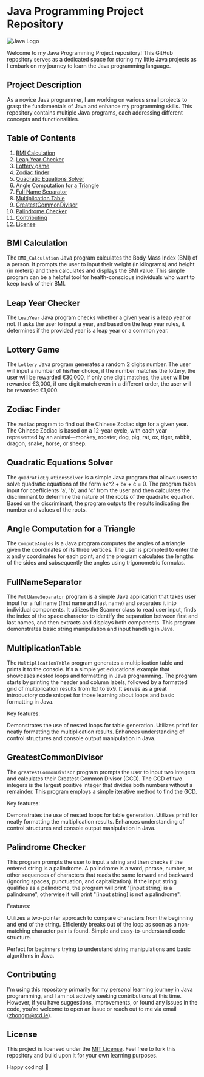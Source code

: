 # Java Programming Project Repository

![Java Logo](https://upload.wikimedia.org/wikipedia/de/e/e1/Java-Logo.svg)

Welcome to my Java Programming Project repository! This GitHub repository serves as a dedicated space for storing my little Java projects as I embark on my journey to learn the Java programming language.

## Project Description

As a novice Java programmer, I am working on various small projects to grasp the fundamentals of Java and enhance my programming skills. This repository contains multiple Java programs, each addressing different concepts and functionalities.

## Table of Contents

1. [BMI Calculation](#bmi-calculation)
2. [Leap Year Checker](#leap-year-checker)
3. [Lottery game](#Lottery)
4. [Zodiac finder](#zodiac)
5. [Quadratic Equations Solver](#quadraticEquationsSolver)
6. [Angle Computation for a Triangle](#ComputeAngles)
7. [Full Name Separator](#FullNameSeparator)
8. [Multiplication Table](#MultiplicationTable)
9. [GreatestCommonDivisor](#greatestCommonDivisor)
10. [Palindrome Checker](#Palindrome)
11. [Contributing](#contributing)
12. [License](#license)

## BMI Calculation

The `BMI_Calculation` Java program calculates the Body Mass Index (BMI) of a person. It prompts the user to input their weight (in kilograms) and height (in meters) and then calculates and displays the BMI value. This simple program can be a helpful tool for health-conscious individuals who want to keep track of their BMI.

## Leap Year Checker

The `LeapYear` Java program checks whether a given year is a leap year or not. It asks the user to input a year, and based on the leap year rules, it determines if the provided year is a leap year or a common year.

## Lottery Game

The `Lottery` Java program generates a random 2 digits number. The user will input a number of his/her choice, if the number matches the lottery, the user will be rewarded €30,000, if only one digit matches, the user will be rewarded €3,000, if one digit match even in a different order, the user will be rewarded €1,000.

## Zodiac Finder

The `zodiac` program to find out the Chinese Zodiac sign for a given year. The Chinese Zodiac is based on a 12-year cycle, with each year represented by an animal—monkey, rooster, dog, pig, rat, ox, tiger, rabbit, dragon, snake, horse, or sheep.

## Quadratic Equations Solver

The `quadraticEquationsSolver` is a simple Java program that allows users to solve quadratic equations of the form ax^2 + bx + c = 0. The program takes input for coefficients 'a', 'b', and 'c' from the user and then calculates the discriminant to determine the nature of the roots of the quadratic equation. Based on the discriminant, the program outputs the results indicating the number and values of the roots.

## Angle Computation for a Triangle

The `ComputeAngles` is a Java program computes the angles of a triangle given the coordinates of its three vertices. The user is prompted to enter the x and y coordinates for each point, and the program calculates the lengths of the sides and subsequently the angles using trigonometric formulas.

## FullNameSeparator

The `FullNameSeparator` program is a simple Java application that takes user input for a full name (first name and last name) and separates it into individual components. It utilizes the Scanner class to read user input, finds the index of the space character to identify the separation between first and last names, and then extracts and displays both components. This program demonstrates basic string manipulation and input handling in Java.

## MultiplicationTable

The `MultiplicationTable` program generates a multiplication table and prints it to the console. It's a simple yet educational example that showcases nested loops and formatting in Java programming. The program starts by printing the header and column labels, followed by a formatted grid of multiplication results from 1x1 to 9x9. It serves as a great introductory code snippet for those learning about loops and basic formatting in Java.

Key features:

Demonstrates the use of nested loops for table generation.
Utilizes printf for neatly formatting the multiplication results.
Enhances understanding of control structures and console output manipulation in Java.

## GreatestCommonDivisor

The `greatestCommonDivisor` program prompts the user to input two integers and calculates their Greatest Common Divisor (GCD). The GCD of two integers is the largest positive integer that divides both numbers without a remainder. This program employs a simple iterative method to find the GCD.

Key features:

Demonstrates the use of nested loops for table generation.
Utilizes printf for neatly formatting the multiplication results.
Enhances understanding of control structures and console output manipulation in Java.

## Palindrome Checker

This program prompts the user to input a string and then checks if the entered string is a palindrome. A palindrome is a word, phrase, number, or other sequences of characters that reads the same forward and backward (ignoring spaces, punctuation, and capitalization). If the input string qualifies as a palindrome, the program will print "[input string] is a palindrome", otherwise it will print "[input string] is not a palindrome".

Features:

Utilizes a two-pointer approach to compare characters from the beginning and end of the string.
Efficiently breaks out of the loop as soon as a non-matching character pair is found.
Simple and easy-to-understand code structure.

Perfect for beginners trying to understand string manipulations and basic algorithms in Java.

## Contributing

I'm using this repository primarily for my personal learning journey in Java programming, and I am not actively seeking contributions at this time. However, if you have suggestions, improvements, or found any issues in the code, you're welcome to open an issue or reach out to me via email (zhongm@tcd.ie).




## License

This project is licensed under the [MIT License](LICENSE). Feel free to fork this repository and build upon it for your own learning purposes.

Happy coding! :rocket:
